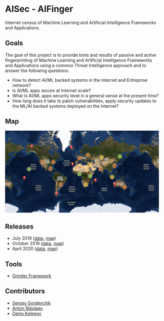 # AISec - AIFinger 

Internet census of Machine Learning and Artificial Intelligence Frameworks and Applications.   

## Goals 
The goal of this project is to provide tools and results of passive and active fingerprinting of Machine Learning and Artificial Intelligence Frameworks and Applications using a common Threat Intelligence approach and to answer the following questions:

* How to detect AI/ML backed systems in the Internet and Entreprise network? 
* Is AI/ML apps secure at Internet scale? 
* What is AI/ML apps security level in a general sense at the present time? 
* How long does it take to patch vulnerabilities, apply security updates to the ML/AI backed systems  deployed on the Internet?

## Map
[![Map Screenshot](https://raw.githubusercontent.com/sdnewhop/AISec/master/AI%20Finger/Apr%202020/map_apr_2020.png)](https://sdnewhop.github.io/AISec/AI%20Finger/Apr%202020/map/index.html)

## Releases
* July 2019 ([data](/AI%20Finger/Jul%202019), [map](/AI%20Finger/Jul%202019/map/index.html))
* October 2019 ([data](/AI%20Finger/Oct%202019), [map](/AISec/AI%20Finger/Oct%202019/map/index.html))
* April 2020 ([data](/AI%20Finger/Apr%202020), [map](/AISec/AI%20Finger/Apr%202020/map/index.html))

## Tools
* [Grinder Framework](https://github.com/sdnewhop/grinder)

## Contributors
* [Sergey Gordeychik](https://twitter.com/scadasl)
* [Anton Nikolaev](https://github.com/manmolecular)
* [Denis Kolegov](https://twitter.com/dnkolegov)
